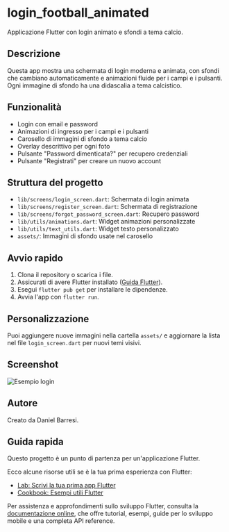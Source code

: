 
# login_football_animated

Applicazione Flutter con login animato e sfondi a tema calcio.

## Descrizione

Questa app mostra una schermata di login moderna e animata, con sfondi che cambiano automaticamente e animazioni fluide per i campi e i pulsanti. Ogni immagine di sfondo ha una didascalia a tema calcistico.

## Funzionalità

- Login con email e password
- Animazioni di ingresso per i campi e i pulsanti
- Carosello di immagini di sfondo a tema calcio
- Overlay descrittivo per ogni foto
- Pulsante "Password dimenticata?" per recupero credenziali
- Pulsante "Registrati" per creare un nuovo account

## Struttura del progetto

- `lib/screens/login_screen.dart`: Schermata di login animata
- `lib/screens/register_screen.dart`: Schermata di registrazione
- `lib/screens/forgot_password_screen.dart`: Recupero password
- `lib/utils/animations.dart`: Widget animazioni personalizzate
- `lib/utils/text_utils.dart`: Widget testo personalizzato
- `assets/`: Immagini di sfondo usate nel carosello

## Avvio rapido

1. Clona il repository o scarica i file.
2. Assicurati di avere Flutter installato ([Guida Flutter](https://docs.flutter.dev/get-started/install)).
3. Esegui `flutter pub get` per installare le dipendenze.
4. Avvia l'app con `flutter run`.

## Personalizzazione

Puoi aggiungere nuove immagini nella cartella `assets/` e aggiornare la lista nel file `login_screen.dart` per nuovi temi visivi.

## Screenshot

![Esempio login](assets/bg1.jpg)

## Autore

Creato da Daniel Barresi.

## Guida rapida

Questo progetto è un punto di partenza per un'applicazione Flutter.

Ecco alcune risorse utili se è la tua prima esperienza con Flutter:

- [Lab: Scrivi la tua prima app Flutter](https://docs.flutter.dev/get-started/codelab)
- [Cookbook: Esempi utili Flutter](https://docs.flutter.dev/cookbook)

Per assistenza e approfondimenti sullo sviluppo Flutter, consulta la
[documentazione online](https://docs.flutter.dev/), che offre tutorial,
esempi, guide per lo sviluppo mobile e una completa API reference.
